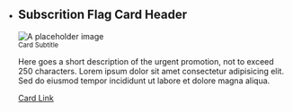  <ul class="usa-card-group">
  <li class="usa-card usa-card--flag desktop:grid-col-8 usa-card--media-left">
    <div class="usa-card__container__flag-subscribe">
      <div class="usa-card__header">
        <h2 class="usa-card__heading">Subscrition Flag Card Header</h2>
      </div>
      <div class="usa-card__media usa-card__media--inset">
        <div class="usa-card__img">
          <img
            src="https://designsystem.digital.gov/img/introducing-uswds-2-0/built-to-grow--alt.jpg"
            alt="A placeholder image"
          />
        </div>
      </div>
      <div class="usa-card__body">
        <div class="sub-card__subtitle">
          <small>Card Subtitle</small>
        </div>
        <p>Here goes a short description of the urgent promotion, not to exceed 250 characters. Lorem ipsum dolor sit amet consectetur adipisicing elit. Sed do eiusmod tempor incididunt ut labore et dolore magna aliqua.
        </p>
      </div>
      <div class="usa-card__footer">
        <a href="">Card Link</a>
      </div>
    </div>
  </li>
</ul>
